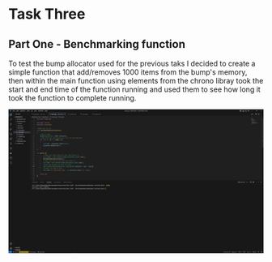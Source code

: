 # Task Three

## Part One - Benchmarking function

To test the bump allocator used for the previous taks I decided to create a simple function that add/removes 1000 items from the bump's memory, then within the main function using elements from the chrono libray took
the start and end time of the function running and used them to see how long it took the function to complete running.

![Test Func](test_bench.png)